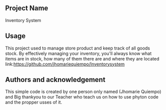 ## Project Name
   Inventory System
  
## Usage
   This project used to manage store product and keep track of all goods stock. By effectively managing
   your inventory, you'll always know what items are in stock, how many of them there are and where they are located
   link:https://github.com/jhomariequiempo/Inventorysystem
   
## Authors and acknowledgement
   This simple code is created by one person only named (Jhomarie Quiempo) and Big thankyou to our Teacher who teach us on how to use phyton code and the propper usses of it.
 
